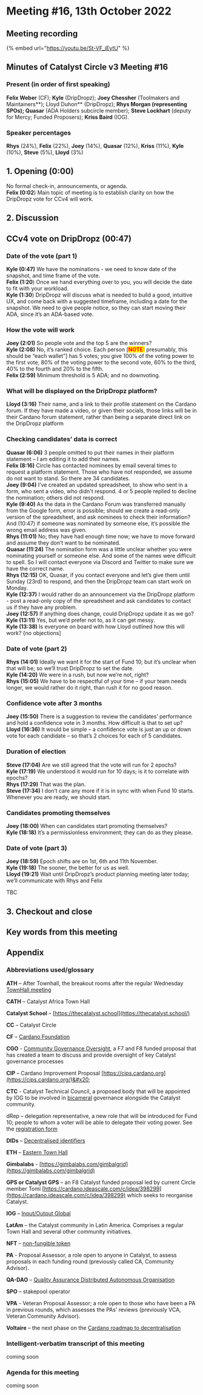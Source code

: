 # Meeting #16, 13th October 2022

## Meeting recording

{% embed url="https://youtu.be/St-VF_iEytU" %}

## Minutes of Catalyst Circle v3 Meeting #16 <a href="#minutes-of-catalyst-circle-v3-meeting-6" id="minutes-of-catalyst-circle-v3-meeting-6"></a>

### Present (in order of first speaking) <a href="#present-in-order-of-first-speaking" id="present-in-order-of-first-speaking"></a>

**Felix Weber** (CF);  **Kyle** (DripDropz); **Joey Chessher** (Toolmakers and Maintainers**); Lloyd Duhon** (DripDropz); **Rhys Morgan (representing SPOs); Quasar** (ADA Holders subcircle member); **Steve Lockhart** (deputy for Mercy; Funded Proposers); **Kriss Baird** (IOG).

### Speaker percentages

**Rhys** (24%), **Felix** (22%), **Joey** (14%), **Quasar** (12%), **Kriss** (11%), **Kyle** (10%), **Steve** (5%), **Lloyd** (3%)

## 1. Opening (0:00) <a href="#1.-opening-agenda-0-00" id="1.-opening-agenda-0-00"></a>

No formal check-in,  announcements, or agenda.\
**Felix (0:02**) Main topic of meeting is to establish clarity on how the DripDropz vote for CCv4 will work.

## 2. Discussion <a href="#3.-consent-agenda-1-07-01" id="3.-consent-agenda-1-07-01"></a>

## **CCv4 vote on DripDropz (00:47)**

### **Date of the vote (part 1)**

**Kyle (0:47)** We have the nominations - we need to know date of the snapshot, and time frame of the vote.\
**Felix (1:20**) Once we hand everything over to you, you will decide the date to fit with your workload.\
**Kyle (1:30**) DripDropz will discuss what is needed to build a good, intuitive UX, and come back with a suggested timeframe, including a date for the snapshot. We need to give people notice, so they can start moving their ADA, since it’s an ADA-based vote.

### **How the vote will work**

**Joey (2:01)** So people vote and the top 5 are the winners?\
**Kyle (2:08)** No, it’s ranked choice. Each person \[<mark style="color:red;">**NOTE:**</mark> presumably, this should be “each wallet”] has 5 votes;  you give 100% of the voting power to the first vote, 80% of the voting power to the second vote, 60% to the third, 40% to the fourth and 20% to the fifth.\
**Felix (2:59)** Minimum threshold is 5 ADA; and no downvoting.

### **What will be displayed on the DripDropz platform?**

**Lloyd (3:16)** Their name, and a link to their profile statement on the Cardano forum. If they have made a video, or given their socials, those links will be in their Cardano forum statement, rather than being a separate direct link on the DripDropz platform

### **Checking candidates’ data is correct**

**Quasar (6:06)** 3 people omitted to put their names in their platform statement – I am editing it to add their names.\
**Felix (8:16)** Circle has contacted nominees by email several times to  request a platform statement. Those who have not responded, we assume do not want to stand. So there are 34 candidates.\
**Joey (9:04)** I’ve created an updated spreadsheet, to show who sent in a form, who sent a video, who didn't respond. 4 or 5 people replied to decline the nomination; others did not respond.\
**Kyle (9:40)** As the data in the Cardano Forum was transferred manually from the Google form, error is possible; should we create a read-only version of the spreadsheet, and ask nominees to check their information? And (10:47) if someone was nominated by someone else, it’s possible the wrong email address was given.\
**Rhys (11:01)** No; they have had enough time now; we have to move forward and assume they don’t want to be nominated.\
**Quasar (11:24)** The nomination form was a little unclear whether you were nominating yourself or someone else. And some of the names were difficult to spell. So I will contact everyone via Discord and Twitter to make sure we have the correct name.\
**Rhys (12:15)** OK, Quasar, if you contact everyone and let’s give them until Sunday (23rd) to respond, and then the DripDropz team can start work on Monday.\
**Kyle (12:37)** I would rather do an announcement via the DripDropz platform  - post a read-only copy of the spreadsheet and ask candidates to contact us if they have any problem.\
**Joey (12:57)** If anything does change, could DripDropz update it as we go?\
**Kyle (13:11)** Yes, but we’d prefer not to, as it can get messy.\
**Kyle (13:38)** Is everyone on board with how Lloyd outlined how this will work? {no objections]

### **Date of vote (part 2)**

**Rhys (14:01)** Ideally we want it for the start of Fund 10; but it’s unclear when that will be; so we’ll trust DripDropz to set the date.\
**Kyle (14:20)** We were in a rush, but now we’re not, right?\
**Rhys (15:05)** We have to be respectful of your time – if your team needs longer, we would rather do it right, than rush it for no good reason.

### **Confidence vote after 3 months**

**Joey (15:50)** There is a suggestion to review the candidates’ performance and hold a confidence vote in 3 months. How difficult is that to set up?\
**Lloyd (16:36)** It would be simple – a confidence vote is just an up or down vote for each candidate – so that’s 2 choices for each of 5 candidates.

### **Duration of election**

**Steve (17:04)** Are we still agreed that the vote will run for 2 epochs?\
**Kyle (17:19)** We understood it would run for 10 days; is it to correlate with epochs?\
**Rhys (17:29)** That was the plan.\
**Steve (17:34)** I don’t care any more if it is in sync with when Fund 10 starts. Whenever you are ready, we should start.

### **Candidates promoting themselves**

**Joey (18:00)** When can candidates start promoting themselves?\
**Kyle (18:18)** It’s a permissionless environment; they can do as they please.

### **Date of vote (part 3)**

**Joey (18:59)** Epoch shifts are on 1st, 6th and 11th November.\
**Kyle (19:18)** The sooner, the better for us as well.\
**Lloyd (19:21)** Wait until DripDropz’s product planning meeting later today; we’ll communicate with Rhys and Felix



TBC

## 3. Checkout and close

## Key words from this meeting <a href="#key-words-from-this-meeting" id="key-words-from-this-meeting"></a>

## Appendix

### Abbreviations used/glossary

**ATH** – After Townhall, the breakout rooms after the regular Wednesday [TownHall meeting](https://bit.ly/3rCicSR)

**CATH** – Catalyst Africa Town Hall

**Catalyst School** – [https://thecatalyst.school](https://thecatalyst.school/)

**CC** – Catalyst Circle

**CF** – [Cardano Foundation](https://cardanofoundation.org/)

**CGO** - [Community Governance Oversight](https://quality-assurance-dao.gitbook.io/community-governance-oversight/), a F7 and F8 funded proposal that has created a team to discuss and provide oversight of key Catalyst governance processes

**CIP** – Cardano Improvement Proposal [https://cips.cardano.org](https://cips.cardano.org/)&#x20;

**CTC** - Catalyst Technical Council, a proposed body that will be appointed by IOG to be involved in [bicameral](https://en.wikipedia.org/wiki/Bicameralism) governance alongside the Catalyst community.

dRep – delegation representative, a new role that will be introduced for Fund 10; people to whom a voter will be able to delegate their voting power. See the [registration form](https://docs.google.com/forms/d/e/1FAIpQLSfPSb\_cDlIxN6cnnbOrJN\_oxDBmxB3kENbsE\_\_pmMAw8yJk0w/viewform)

**DIDs** – [Decentralised identifiers](https://en.wikipedia.org/wiki/Decentralized\_identifiers)

**ETH** – [Eastern Town Hall](https://www.youtube.com/channel/UCV2lFD4AtGRT-WIrLoX58lg)

**Gimbalabs** - [https://gimbalabs.com/gimbalgrid](https://gimbalabs.com/gimbalgrid)

**GPS or Catalyst GPS** – an F8 Catalyst funded proposal led by current Circle member Tomi [https://cardano.ideascale.com/c/idea/398299](https://cardano.ideascale.com/c/idea/398299) which seeks to reorganise Catalyst.

**IOG** – [Input/Output Global](https://iohk.io/)

**LatAm** – the Catalyst community in Latin America. Comprises a regular Town Hall and several other community initiatives.

**NFT** – [non-fungible token](https://en.wikipedia.org/wiki/Non-fungible\_token)

**PA** - Proposal Assessor, a role open to anyone in Catalyst, to assess proposals in each funding round (previously called CA, Community Advisor).

**QA-DAO** – [Quality Assurance Distributed Autonomous Organisation](https://quality-assurance-dao.github.io/)

**SPO** – stakepool operator

**VPA** - Veteran Proposal Assessor; a role open to those who have been a PA in previous rounds, which assesses the PAs’ reviews  (previously VCA, Veteran Community Advisor).

**Voltaire** – the next phase on the [Cardano roadmap to decentralisation](https://roadmap.cardano.org/en/voltaire/)

### Intelligent-verbatim transcript of this meeting <a href="#intelligent-verbatim-transcript-of-this-meeting" id="intelligent-verbatim-transcript-of-this-meeting"></a>

coming soon

### Agenda for this meeting <a href="#agenda-for-this-meeting" id="agenda-for-this-meeting"></a>

coming soon
